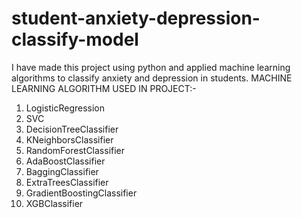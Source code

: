# student-anxiety-depression-classify-model
I have made this project using python and applied machine learning algorithms to classify anxiety and depression in students.
MACHINE LEARNING ALGORITHM USED IN PROJECT:-
1. LogisticRegression
2. SVC
3. DecisionTreeClassifier
4. KNeighborsClassifier
5. RandomForestClassifier
6. AdaBoostClassifier
7. BaggingClassifier
8. ExtraTreesClassifier
9. GradientBoostingClassifier
10. XGBClassifier
